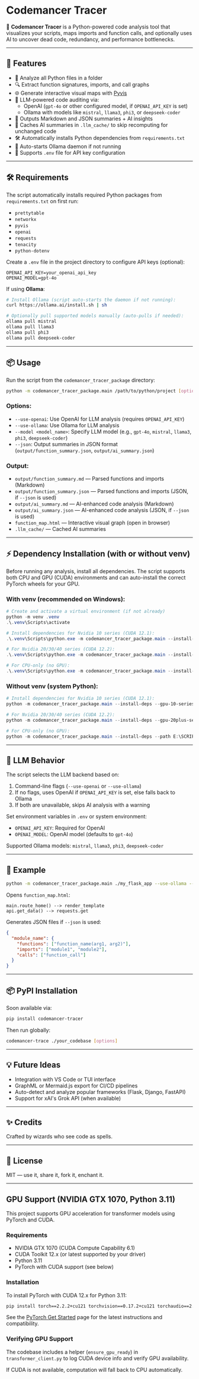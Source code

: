 # Codemancer Tracer

🧙 **Codemancer Tracer** is a Python-powered code analysis tool that visualizes your scripts, maps imports and function calls, and optionally uses AI to uncover dead code, redundancy, and performance bottlenecks.

---

## 🚀 Features

- 📁 Analyze all Python files in a folder
- 🔍 Extract function signatures, imports, and call graphs
- 🌐 Generate interactive visual maps with [Pyvis](https://pyvis.readthedocs.io/)
- 🧠 LLM-powered code auditing via:
  - OpenAI (`gpt-4o` or other configured model, if `OPENAI_API_KEY` is set)
  - Ollama with models like `mistral`, `llama3`, `phi3`, or `deepseek-coder`
- 📄 Outputs Markdown and JSON summaries + AI insights
- 💾 Caches AI summaries in `.llm_cache/` to skip recomputing for unchanged code
- 🛠️ Automatically installs Python dependencies from `requirements.txt`
- 🚀 Auto-starts Ollama daemon if not running
- 🔐 Supports `.env` file for API key configuration

---

## 🛠️ Requirements

The script automatically installs required Python packages from `requirements.txt` on first run:

- `prettytable`
- `networkx`
- `pyvis`
- `openai`
- `requests`
- `tenacity`
- `python-dotenv`

Create a `.env` file in the project directory to configure API keys (optional):

```plaintext
OPENAI_API_KEY=your_openai_api_key
OPENAI_MODEL=gpt-4o
```

If using **Ollama**:

```bash
# Install Ollama (script auto-starts the daemon if not running):
curl https://ollama.ai/install.sh | sh

# Optionally pull supported models manually (auto-pulls if needed):
ollama pull mistral
ollama pull llama3
ollama pull phi3
ollama pull deepseek-coder
```

---

## 📦 Usage

Run the script from the `codemancer_tracer_package` directory:

```bash
python -m codemancer_tracer_package.main /path/to/python/project [options]
```

### Options:

- `--use-openai`: Use OpenAI for LLM analysis (requires `OPENAI_API_KEY`)
- `--use-ollama`: Use Ollama for LLM analysis
- `--model <model_name>`: Specify LLM model (e.g., `gpt-4o`, `mistral`, `llama3`, `phi3`, `deepseek-coder`)
- `--json`: Output summaries in JSON format (`output/function_summary.json`, `output/ai_summary.json`)

### Output:

- `output/function_summary.md` — Parsed functions and imports (Markdown)
- `output/function_summary.json` — Parsed functions and imports (JSON, if `--json` is used)
- `output/ai_summary.md` — AI-enhanced code analysis (Markdown)
- `output/ai_summary.json` — AI-enhanced code analysis (JSON, if `--json` is used)
- `function_map.html` — Interactive visual graph (open in browser)
- `.llm_cache/` — Cached AI summaries

---

## ⚡ Dependency Installation (with or without venv)

Before running any analysis, install all dependencies. The script supports both CPU and GPU (CUDA) environments and can auto-install the correct PyTorch wheels for your GPU.

### With venv (recommended on Windows):

```powershell
# Create and activate a virtual environment (if not already)
python -m venv .venv
.\.venv\Scripts\activate

# Install dependencies for Nvidia 10 series (CUDA 12.1):
.\.venv\Scripts\python.exe -m codemancer_tracer_package.main --install-deps --gpu-10-series --path E:\SCRIPTS\voice_assistant

# For Nvidia 20/30/40 series (CUDA 12.2):
.\.venv\Scripts\python.exe -m codemancer_tracer_package.main --install-deps --gpu-20plus-series --path E:\SCRIPTS\voice_assistant

# For CPU-only (no GPU):
.\.venv\Scripts\python.exe -m codemancer_tracer_package.main --install-deps --path E:\SCRIPTS\voice_assistant
```

### Without venv (system Python):

```powershell
# Install dependencies for Nvidia 10 series (CUDA 12.1):
python -m codemancer_tracer_package.main --install-deps --gpu-10-series --path E:\SCRIPTS\voice_assistant

# For Nvidia 20/30/40 series (CUDA 12.2):
python -m codemancer_tracer_package.main --install-deps --gpu-20plus-series --path E:\SCRIPTS\voice_assistant

# For CPU-only (no GPU):
python -m codemancer_tracer_package.main --install-deps --path E:\SCRIPTS\voice_assistant
```

---

## 🧠 LLM Behavior

The script selects the LLM backend based on:

1. Command-line flags (`--use-openai` or `--use-ollama`)
2. If no flags, uses OpenAI if `OPENAI_API_KEY` is set, else falls back to Ollama
3. If both are unavailable, skips AI analysis with a warning

Set environment variables in `.env` or system environment:
- `OPENAI_API_KEY`: Required for OpenAI
- `OPENAI_MODEL`: OpenAI model (defaults to `gpt-4o`)

Supported Ollama models: `mistral`, `llama3`, `phi3`, `deepseek-coder`

---

## 📍 Example

```bash
python -m codemancer_tracer_package.main ./my_flask_app --use-ollama --model llama3 --json
```

Opens `function_map.html`:

```
main.route_home() --> render_template
api.get_data() --> requests.get
```

Generates JSON files if `--json` is used:

```json
{
  "module_name": {
    "functions": ["function_name(arg1, arg2)"],
    "imports": ["module1", "module2"],
    "calls": ["function_call"]
  }
}
```

---

## 📦 PyPI Installation

Soon available via:

```bash
pip install codemancer-tracer
```

Then run globally:

```bash
codemancer-trace ./your_codebase [options]
```

---

## 💡 Future Ideas

- Integration with VS Code or TUI interface
- GraphML or Mermaid.js export for CI/CD pipelines
- Auto-detect and analyze popular frameworks (Flask, Django, FastAPI)
- Support for xAI's Grok API (when available)

---

## ✨ Credits

Crafted by wizards who see code as spells.

---

## 📜 License

MIT — use it, share it, fork it, enchant it.

---

## GPU Support (NVIDIA GTX 1070, Python 3.11)

This project supports GPU acceleration for transformer models using PyTorch and CUDA.

### Requirements
- NVIDIA GTX 1070 (CUDA Compute Capability 6.1)
- CUDA Toolkit 12.x (or latest supported by your driver)
- Python 3.11
- PyTorch with CUDA support (see below)

### Installation
To install PyTorch with CUDA 12.x for Python 3.11:

```sh
pip install torch==2.2.2+cu121 torchvision==0.17.2+cu121 torchaudio==2.2.2+cu121 --index-url https://download.pytorch.org/whl/cu121
```

See the [PyTorch Get Started](https://pytorch.org/get-started/locally/) page for the latest instructions and compatibility.

### Verifying GPU Support
The codebase includes a helper (`ensure_gpu_ready`) in `transformer_client.py` to log CUDA device info and verify GPU availability.

If CUDA is not available, computation will fall back to CPU automatically.